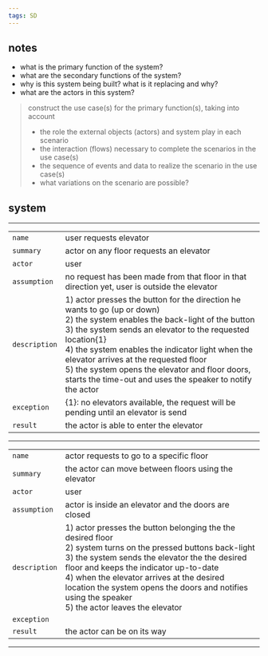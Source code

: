 ```yaml
---
tags: SD
---
```


## notes

- what is the primary function of the system?
- what are the secondary functions of the system?
- why is this system being built? what is it replacing and why?
- what are the actors in this system?

> construct the use case(s) for the primary function(s), taking into account
> - the role the external objects (actors) and system play in each scenario
> - the interaction (flows) necessary to complete the scenarios in the use case(s)
> - the sequence of events and data to realize the scenario in the use case(s)
> - what variations on the scenario are possible?

## system

---

|               |                                                                                                                                                                                                                                                                                                                                                                                                       |
| ------------- | ----------------------------------------------------------------------------------------------------------------------------------------------------------------------------------------------------------------------------------------------------------------------------------------------------------------------------------------------------------------------------------------------------- |
| `name`        | user requests elevator                                                                                                                                                                                                                                                                                                                                                                                      |
| `summary`     | actor on any floor requests an elevator                                                                                                                                                                                                                                                                                                                                                               |
| `actor`       | user                                                                                                                                                                                                                                                                                                                                                                                                  |
| `assumption`  | no request has been made from that floor in that direction yet, user is outside the elevator                                                                                                                                                                                                                                                                                                                                        |
| `description` | 1) actor presses the button for the direction he wants to go (up or down) </br> 2) the system enables the back-light of the button </br> 3) the system sends an elevator to the requested location{1} </br> 4) the system enables the indicator light when the elevator arrives at the requested floor </br> 5) the system opens the elevator and floor doors, starts the time-out and uses the speaker to notify the actor |
| `exception`   | {1}: no elevators available, the request will be pending until an elevator is send                                                                                                                                                                                                                                                                                                                    |
| `result`      | the actor is able to enter the elevator                                                                                                                                                                                                                                                                                                                                                               | 

---

|               |                                                                                                                                                                                                                                                                                                                                                                               |
| ------------- | ----------------------------------------------------------------------------------------------------------------------------------------------------------------------------------------------------------------------------------------------------------------------------------------------------------------------------------------------------------------------------- |
| `name`        | actor requests to go to a specific floor                                                                                                                                                                                                                                                                                                                                      |
| `summary`     | the actor can move between floors using the elevator                                                                                                                                                                                                                                                                                                                                                                              |
| `actor`       | user                                                                                                                                                                                                                                                                                                                                                                          |
| `assumption`  | actor is inside an elevator and the doors are closed                                                                                                                                                                                                                                                                                                                          |
| `description` | 1) actor presses the button belonging the the desired floor </br> 2) system turns on the pressed buttons back-light </br> 3) the system sends the elevator the the desired floor and keeps the indicator up-to-date </br> 4) when the elevator arrives at the desired location the system opens the doors and notifies using the speaker </br> 5) the actor leaves the elevator |
| `exception`   |                                                                                                                                                                                                                                                                                                                                                                               |
| `result`      | the actor can be on its way                                                                                                                                                                                                                                                                                                                                                   | 

---
